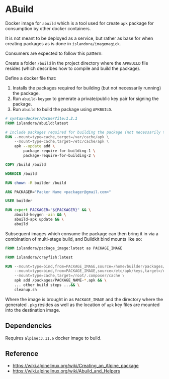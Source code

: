 # ABuild

Docker image for `abuild` which is a tool used for create `apk` package for
consumption by other docker containers.

It is not meant to be deployed as a service, but rather as base for when
creating packages as is done in `islandora/imagemagick`.

Consumers are expected to follow this pattern:

Create a folder `/build` in the project directory where the `APKBUILD` file
resides (which describes how to compile and build the package).

Define a docker file that:

1. Installs the packages required for building (but not necessarily running) the
   package.
2. Run `abuild-keygen` to generate a private/public key pair for signing the
   package.
3. Run `abuild` to build the package using `APKBUILD`.

```dockerfile
# syntax=docker/dockerfile:1.2.1
FROM islandora/abuild:latest

# Include packages required for building the package (not necessarily the ones require for running).
RUN --mount=type=cache,target=/var/cache/apk \
    --mount=type=cache,target=/etc/cache/apk \
    apk --update add \
        package-require-for-building-1 \
        package-require-for-building-2 \

COPY /build /build

WORKDIR /build

RUN chown -R builder /build

ARG PACKAGER="Packer Name <packager@gmail.com>"

USER builder

RUN export PACKAGER="${PACKAGER}" && \
    abuild-keygen -ain && \
    abuild-apk update && \
    abuild
```

Subsequent images which consume the package can then bring it in via a
combination of multi-stage build, and Buildkit bind mounts like so:

```dockerfile
FROM islandora/package_image:latest as PACKAGE_IMAGE

FROM islandora/crayfish:latest

RUN --mount=type=bind,from=PACKAGE_IMAGE,source=/home/builder/packages/x86_64,target=/packages \
    --mount=type=bind,from=PACKAGE_IMAGE,source=/etc/apk/keys,target=/etc/apk/keys \
    --mount=type=cache,target=/root/.composer/cache \
    apk add /packages/PACKAGE_NAME-*.apk && \
    ... other build steps ...&& \
    cleanup.sh
```

Where the image is brought in as `PACKAGE_IMAGE` and the directory where the
generated `.pkg` resides as well as the location of `apk` key files are mounted
into the destination image.

## Dependencies

Requires `alpine:3.11.6` docker image to build.

## Reference

- <https://wiki.alpinelinux.org/wiki/Creating_an_Alpine_package>
- <https://wiki.alpinelinux.org/wiki/Abuild_and_Helpers>
